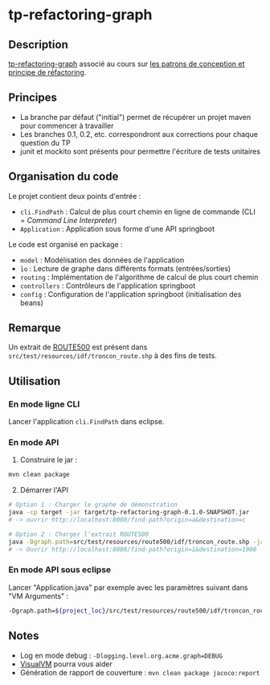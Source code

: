 # tp-refactoring-graph

## Description

[tp-refactoring-graph](http://mborne.github.io/cours-patron-conception/annexe/tp-graph/index.html) associé au cours sur [les patrons de conception et principe de réfactoring](http://mborne.github.io/cours-patron-conception/).


## Principes

* La branche par défaut ("initial") permet de récupérer un projet maven pour commencer à travailler
* Les branches 0.1, 0.2, etc. correspondront aux corrections pour chaque question du TP
* junit et mockito sont présents pour permettre l'écriture de tests unitaires

## Organisation du code

Le projet contient deux points d'entrée :

* `cli.FindPath` : Calcul de plus court chemin en ligne de commande (CLI = *Command Line Interpreter*)
* `Application` : Application sous forme d'une API springboot

Le code est organisé en package :

* `model` : Modélisation des données de l'application
* ̀`io` : Lecture de graphe dans différents formats (entrées/sorties)
* `routing` : Implémentation de l'algorithme de calcul de plus court chemin
* `controllers` : Contrôleurs de l'application springboot
* `config` : Configuration de l'application springboot (initialisation des beans)

## Remarque

Un extrait de [ROUTE500](http://professionnels.ign.fr/route500) est présent dans `src/test/resources/idf/troncon_route.shp` à des fins de tests.

## Utilisation

### En mode ligne CLI

Lancer l'application `cli.FindPath` dans eclipse.

### En mode API

1) Construire le jar :

```bash
mvn clean package
```

2) Démarrer l'API

```bash
# Option 1 : Charger le graphe de démonstration
java -cp target -jar target/tp-refactoring-graph-0.1.0-SNAPSHOT.jar
# -> ouvrir http://localhost:8080/find-path?origin=a&destination=c

# Option 2 : Charger l'extrait ROUTE500
java -Dgraph.path=src/test/resources/route500/idf/troncon_route.shp -jar target/tp-refactoring-graph-0.1.0-SNAPSHOT.jar
# -> Ouvrir http://localhost:8080/find-path?origin=1&destination=1000
```


### En mode API sous eclipse

Lancer "Application.java" par exemple avec les paramètres suivant dans "VM Arguments" :

```bash
-Dgraph.path=${project_loc}/src/test/resources/route500/idf/troncon_route.shp
```

## Notes

* Log en mode debug : `-Dlogging.level.org.acme.graph=DEBUG`
* [VisualVM](https://visualvm.github.io/) pourra vous aider
* Génération de rapport de couverture : `mvn clean package jacoco:report`

